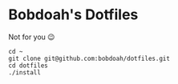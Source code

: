 # Bobdoah's Dotfiles

Not for you :wink:

    cd ~
    git clone git@github.com:bobdoah/dotfiles.git
    cd dotfiles
    ./install
